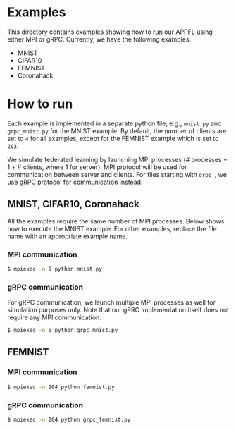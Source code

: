 # Examples

This directory contains examples showing how to run our APPFL using either MPI or gRPC.
Currently, we have the following examples:

- MNIST
- CIFAR10
- FEMNIST
- Coronahack

# How to run

Each example is implemented in a separate python file, e.g., `mnist.py` and `grpc_mnist.py` for the MNIST example.
By default, the number of clients are set to `4` for all examples, except for the FEMNIST example which is set to `203`.

We simulate federated learning by launching MPI processes (# processes = 1 + # clients, where 1 for server).
MPI protocol will be used for communication between server and clients.
For files starting with `grpc_`, we use gRPC protocol for communication instead.

## MNIST, CIFAR10, Coronahack

All the examples require the same number of MPI processes.
Below shows how to execute the MNIST example.
For other examples, replace the file name with an appropriate example name.

### MPI communication
```bash
$ mpiexec -n 5 python mnist.py
```

### gRPC communication

For gRPC communication, we launch multiple MPI processes as well for simulation purposes only.
Note that our gPRC implementation itself does not require any MPI communication.

```bash
$ mpiexec -n 5 python grpc_mnist.py
```

## FEMNIST

### MPI communication
```bash
$ mpiexec -n 204 python femnist.py
```

### gRPC communication
```bash
$ mpiexec -n 204 python grpc_femnist.py
```


